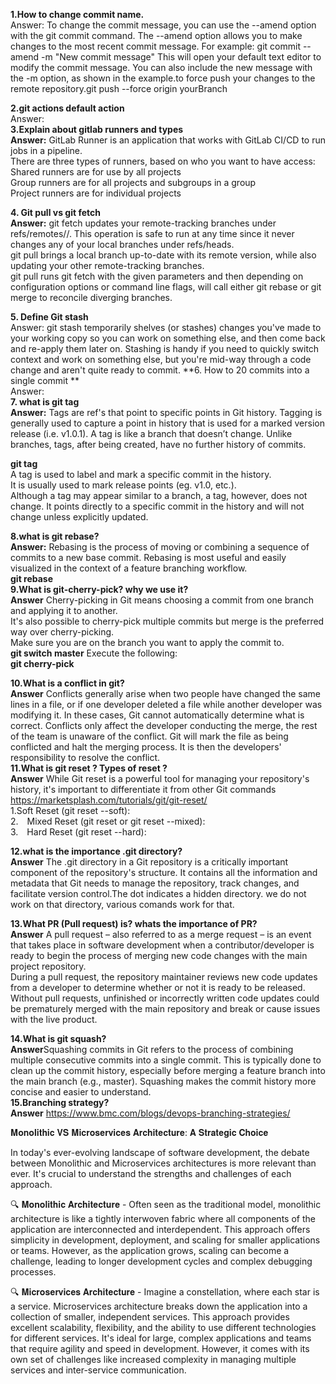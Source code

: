 **1.How to change commit name.**  
Answer: To change the commit message, you can use the --amend option with the git commit command. The --amend option allows you to make changes to the most recent commit message. For example: git commit --amend -m "New commit message" This will open your default text editor to modify the commit message. You can also include the new message with the -m option, as shown in the example.to force push your changes to the remote repository.git push --force origin yourBranch

**2.git actions default action**  
Answer:  
**3.Explain about gitlab runners and types    
Answer:** GitLab Runner is an application that works with GitLab CI/CD to run jobs in a pipeline.  
There are three types of runners, based on who you want to have access:  
Shared runners are for use by all projects  
Group runners are for all projects and subgroups in a group  
Project runners are for individual projects  

**4. Git pull vs git fetch    
Answer:**  git fetch updates your remote-tracking branches under refs/remotes/<remote>/. This operation is safe to run at any time since it never changes any of your local branches under refs/heads.  
git pull brings a local branch up-to-date with its remote version, while also updating your other remote-tracking branches.  
git pull runs git fetch with the given parameters and then depending on configuration options or command line flags, will call either git rebase or git merge to reconcile diverging branches.  

**5. Define Git stash**  
Answer:  git stash temporarily shelves (or stashes) changes you've made to your working copy so you can work on something else, and then come back and re-apply them later on. Stashing is handy if you need to quickly switch context and work on something else, but you're mid-way through a code change and aren't quite ready to commit.
**6. How to 20 commits into a single commit **  
Answer:    
**7. what is git tag**  
**Answer:** Tags are ref's that point to specific points in Git history. Tagging is generally used to capture a point in history that is used for a marked version release (i.e. v1.0.1). A tag is like a branch that doesn’t change. Unlike branches, tags, after being created, have no further history of commits.  
 
 **git tag <tagname>**  
 A tag is used to label and mark a specific commit in the history.    
It is usually used to mark release points (eg. v1.0, etc.).    
Although a tag may appear similar to a branch, a tag, however, does not change. It points directly to a specific commit in the history and will not change unless explicitly updated.  

**8.what is git rebase?  
Answer:** Rebasing is the process of moving or combining a sequence of commits to a new base commit. Rebasing is most useful and easily visualized in the context of a feature branching workflow.   
**git rebase <base>**   
**9.What is git-cherry-pick? why we use it?    
Answer**   Cherry-picking in Git means choosing a commit from one branch and applying it to another.    
It's also possible to cherry-pick multiple commits but merge is the preferred way over cherry-picking.  
Make sure you are on the branch you want to apply the commit to.  
**git switch master**
Execute the following:  
**git cherry-pick <commit-hash>**  

**10.What is a conflict in git?    
Answer**  Conflicts generally arise when two people have changed the same lines in a file, or if one developer deleted a file while another developer was modifying it. In these cases, Git cannot automatically determine what is correct. Conflicts only affect the developer conducting the merge, the rest of the team is unaware of the conflict. Git will mark the file as being conflicted and halt the merging process. It is then the developers' responsibility to resolve the conflict.  
**11.What is git reset ? Types of reset ?  
Answer**   While Git reset is a powerful tool for managing your repository's history, it's important to differentiate it from other Git commands  
https://marketsplash.com/tutorials/git/git-reset/  
1.Soft Reset (git reset --soft):  
2. Mixed Reset (git reset or git reset --mixed):  
3. Hard Reset (git reset --hard):  

**12.what is the importance .git directory?    
Answer**   The .git directory in a Git repository is a critically important component of the repository's structure. It contains all the information and metadata that Git needs to manage the repository, track changes, and facilitate version control.The dot indicates a hidden directory. we do not work on that directory, various comands work for that.  

**13.What PR (Pull request) is? whats the importance of PR?  
Answer** A pull request – also referred to as a merge request – is an event that takes place in software development when a contributor/developer is ready to begin the process of merging new code changes with the main project repository.  
During a pull request, the repository maintainer reviews new code updates from a developer to determine whether or not it is ready to be released. Without pull requests, unfinished or incorrectly written code updates could be prematurely merged with the main repository and break or cause issues with the live product.  

**14.What is git squash?    
Answer**Squashing commits in Git refers to the process of combining multiple consecutive commits into a single commit. This is typically done to clean up the commit history, especially before merging a feature branch into the main branch (e.g., master). Squashing makes the commit history more concise and easier to understand.  
**15.Branching strategy?   
Answer** https://www.bmc.com/blogs/devops-branching-strategies/   

𝐌𝐨𝐧𝐨𝐥𝐢𝐭𝐡𝐢𝐜 𝐕𝐒 𝐌𝐢𝐜𝐫𝐨𝐬𝐞𝐫𝐯𝐢𝐜𝐞𝐬 𝐀𝐫𝐜𝐡𝐢𝐭𝐞𝐜𝐭𝐮𝐫𝐞: 𝐀 𝐒𝐭𝐫𝐚𝐭𝐞𝐠𝐢𝐜 𝐂𝐡𝐨𝐢𝐜𝐞

In today's ever-evolving landscape of software development, the debate between Monolithic and Microservices architectures is more relevant than ever. It's crucial to understand the strengths and challenges of each approach. 

🔍 𝐌𝐨𝐧𝐨𝐥𝐢𝐭𝐡𝐢𝐜 𝐀𝐫𝐜𝐡𝐢𝐭𝐞𝐜𝐭𝐮𝐫𝐞  - Often seen as the traditional model, monolithic architecture is like a tightly interwoven fabric where all components of the application are interconnected and interdependent. This approach offers simplicity in development, deployment, and scaling for smaller applications or teams. However, as the application grows, scaling can become a challenge, leading to longer development cycles and complex debugging processes.

🔍 𝐌𝐢𝐜𝐫𝐨𝐬𝐞𝐫𝐯𝐢𝐜𝐞𝐬 𝐀𝐫𝐜𝐡𝐢𝐭𝐞𝐜𝐭𝐮𝐫𝐞 - Imagine a constellation, where each star is a service. Microservices architecture breaks down the application into a collection of smaller, independent services. This approach provides excellent scalability, flexibility, and the ability to use different technologies for different services. It's ideal for large, complex applications and teams that require agility and speed in development. However, it comes with its own set of challenges like increased complexity in managing multiple services and inter-service communication.
